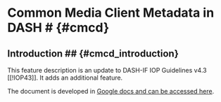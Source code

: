 # Common Media Client Metadata in DASH # {#cmcd}

## Introduction ## {#cmcd_introduction}

This feature description is an update to DASH-IF IOP Guidelines v4.3 [[!IOP43]].
It adds an additional feature.

The document is developed in [Google docs and can be accessed here](https://docs.google.com/document/d/1tmijOI2xB2w6rED4f-yFXQIPdxsVP8rm7DIgFWnjP1E/edit).

